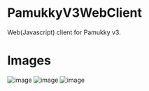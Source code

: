 # PamukkyV3WebClient
Web(Javascript) client for Pamukky v3.

# Images
![image](https://github.com/user-attachments/assets/a95c0f41-b63c-4618-a8be-a7a95954dcc2)
![image](https://github.com/user-attachments/assets/a3fe3cc1-f34f-4eeb-9c22-7a59928464e1)
![image](https://github.com/user-attachments/assets/6dbd9663-d81b-4258-b7d4-29b993bd9b6c)

